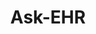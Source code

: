 ---
hackday: 28-cardiff
title: Ask-EHR
summary: A Chatbot allowing you to interrogate Electronic Healthcare Records with
  specific questions
thumbnail: ask_ehr.png
team:
- Nik
- Alfie
- Charli
- Shona
- Ananya
- Abhishek
- Carolina
- Jesmond
- Barbara
- Tomilayo
- Joe
- Laura
about: Currently there is a wealth of valuable information information contained
  in EHR's which is not accessible rapidly to clinicians at the point of care. There
  is currently no way to find the answer to a particular clinical question. We have
  created a chatbot to be able to do exactly this.
links:
  website: https://ask-ehr.streamlit.app/
  presentation: https://docs.google.com/presentation/d/1R0HAB4eqGVRVDKtjbmNygYjhW21yLxVn/edit?usp=drive_link&ouid=101605606438798103838&rtpof=true&sd=true
  video: https://youtu.be/fyWDc6n2QXc
rank-panel: 2
rank-community: 3
---